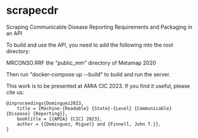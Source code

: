 # scrapecdr
Scraping Communicable Disease Reporting Requirements and Packaging in an API

To build and use the API, you need to add the following into the root directory:

MRCONSO.RRF
the "public_mm" directory of Metamap 2020

Then run "docker-compose up --build" to build and run the server.

This work is to be presented at AMIA CIC 2023. If you find it useful, please cite us:



    @inproceedings{Dominguez2023,
	    title = {Machine-{Readable} {State}-{Level} {Communicable} {Disease} {Reporting}},
	    booktitle = {{AMIA} {CIC} 2023},
	    author = {{Dominguez, Miguel} and {Finnell, John T.}},
    }

